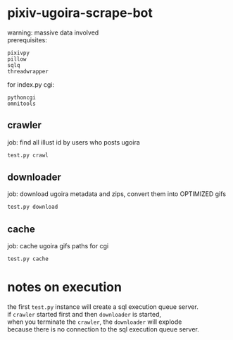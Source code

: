 # pixiv-ugoira-scrape-bot

warning: massive data involved  
prerequisites:  
```
pixivpy
pillow
sqlq
threadwrapper
```
for index.py cgi:
```
pythoncgi
omnitools
```

## crawler

job: find all illust id by users who posts ugoira
```python
test.py crawl
```

## downloader

job: download ugoira metadata and zips, convert them into OPTIMIZED gifs
```python
test.py download
```

## cache

job: cache ugoira gifs paths for cgi
```python
test.py cache
```

# notes on execution

the first `test.py` instance will create a sql execution queue server.  
if `crawler` started first and then `downloader` is started,  
when you terminate the `crawler`, the `downloader` will explode  
because there is no connection to the sql execution queue server.

